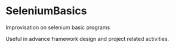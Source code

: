 # SeleniumBasics

Improvisation on  selenium basic programs

Useful in advance framework design and project related activities.
